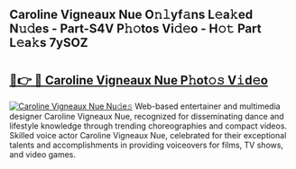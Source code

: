 ## Caroline Vigneaux Nue O𝚗𝚕yf𝚊ns L𝚎a𝚔ed N𝚞𝚍es - Part-S4V P𝚑𝚘tos Vi𝚍𝚎o - H𝚘𝚝 Part L𝚎a𝚔s 7ySOZ

# <h2><a href="http://kf4i5a.oniu.top/?m=Caroline+Vigneaux+Nue">🔗👉 🔴 Caroline Vigneaux Nue P𝚑ot𝚘𝚜 V𝚒d𝚎o</a></h2>

[![Caroline Vigneaux Nue Nu𝚍e𝚜](https://i.imgur.com/0qMVB7G.gif)](http://kf4i5a.oniu.top/?m=Caroline+Vigneaux+Nue)
Web-based entertainer and multimedia designer Caroline Vigneaux Nue, recognized for disseminating dance and lifestyle knowledge through trending choreographies and compact videos. Skilled voice actor Caroline Vigneaux Nue, celebrated for their exceptional talents and accomplishments in providing voiceovers for films, TV shows, and video games.  
